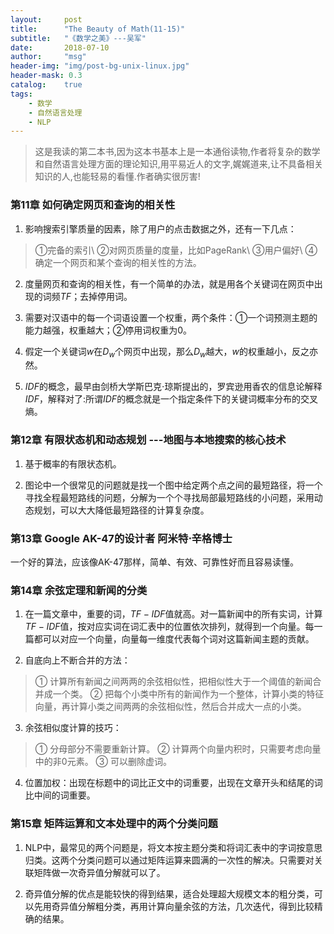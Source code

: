 ```yaml
---
layout:     post
title:      "The Beauty of Math(11-15)"
subtitle:   "《数学之美》---吴军"
date:       2018-07-10
author:     "msg"
header-img: "img/post-bg-unix-linux.jpg"
header-mask: 0.3
catalog:    true
tags:
    - 数学
    - 自然语言处理
    - NLP
---
```



> 这是我读的第二本书,因为这本书基本上是一本通俗读物,作者将复杂的数学和自然语言处理方面的理论知识,用平易近人的文字,娓娓道来,让不具备相关知识的人,也能轻易的看懂.作者确实很厉害!

### 第11章 如何确定网页和查询的相关性
1) 影响搜索引擎质量的因素，除了用户的点击数据之外，还有一下几点：
> ①完备的索引\\
> ②对网页质量的度量，比如PageRank\\
> ③用户偏好\\
> ④确定一个网页和某个查询的相关性的方法。

2) 度量网页和查询的相关性，有一个简单的办法，就是用各个关键词在网页中出现的词频$TF$；去掉停用词。

3) 需要对汉语中的每一个词语设置一个权重，两个条件：①一个词预测主题的能力越强，权重越大；②停用词权重为0。

4) 假定一个关键词$w$在$D_w$个网页中出现，那么$D_w$越大，$w$的权重越小，反之亦然。

5) $IDF$的概念，最早由剑桥大学斯巴克$\cdot$琼斯提出的，罗宾逊用香农的信息论解释$IDF$，解释对了:所谓$IDF$的概念就是一个指定条件下的关键词概率分布的交叉熵。


### 第12章 有限状态机和动态规划 ---地图与本地搜索的核心技术

1) 基于概率的有限状态机。

2) 图论中一个很常见的问题就是找一个图中给定两个点之间的最短路径，将一个寻找全程最短路线的问题，分解为一个个寻找局部最短路线的小问题，采用动态规划，可以大大降低最短路径的计算复杂度。

### 第13章 Google AK-47的设计者 阿米特$\cdot$辛格博士

一个好的算法，应该像AK-47那样，简单、有效、可靠性好而且容易读懂。

### 第14章 余弦定理和新闻的分类

1) 在一篇文章中，重要的词，$TF-IDF$值就高。对一篇新闻中的所有实词，计算$TF-IDF$值，按对应实词在词汇表中的位置依次排列，就得到一个向量。每一篇都可以对应一个向量，向量每一维度代表每个词对这篇新闻主题的贡献。

2) 自底向上不断合并的方法：
> ① 计算所有新闻之间两两的余弦相似性，把相似性大于一个阈值的新闻合并成一个类。
> ② 把每个小类中所有的新闻作为一个整体，计算小类的特征向量，再计算小类之间两两的余弦相似性，然后合并成大一点的小类。

3) 余弦相似度计算的技巧：
> ① 分母部分不需要重新计算。
> ② 计算两个向量内积时，只需要考虑向量中的非0元素。
> ③ 可以删除虚词。

4) 位置加权：出现在标题中的词比正文中的词重要，出现在文章开头和结尾的词比中间的词重要。

### 第15章 矩阵运算和文本处理中的两个分类问题

1) NLP中，最常见的两个问题是，将文本按主题分类和将词汇表中的字词按意思归类。这两个分类问题可以通过矩阵运算来圆满的一次性的解决。只需要对关联矩阵做一次奇异值分解就可以了。

2) 奇异值分解的优点是能较快的得到结果，适合处理超大规模文本的粗分类，可以先用奇异值分解粗分类，再用计算向量余弦的方法，几次迭代，得到比较精确的结果。